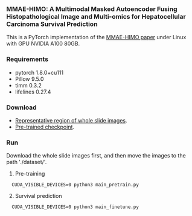 ### MMAE-HIMO: A Multimodal Masked Autoencoder Fusing Histopathological Image and Multi-omics for Hepatocellular Carcinoma Survival Prediction

This is a PyTorch implementation of the [MMAE-HIMO paper]() under Linux with GPU NVIDIA A100 80GB.

### Requirements
- pytorch 1.8.0+cu111
- Pillow 9.5.0
- timm 0.3.2
- lifelines 0.27.4

### Download
- [Representative region of whole slide images]().
- [Pre-trained checkpoint]().


### Run
Download the whole slide images first, and then move the images to the path './dataset/'. 

1. Pre-training
```angular2htm
  CUDA_VISIBLE_DEVICES=0 python3 main_pretrain.py
```

2. Survival prediction
```angular2html
  CUDA_VISIBLE_DEVICES=0 python3 main_finetune.py
```
